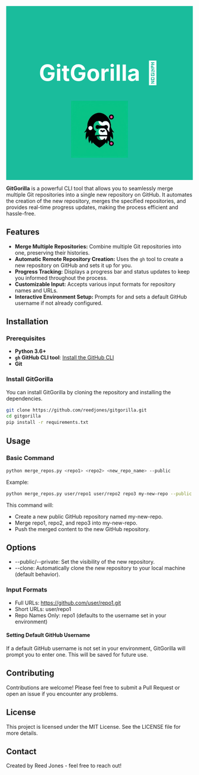 
<div class='myheader' style="padding: 60px;
  text-align: center;
  background: #1abc9c;
  color: white;
  font-size: 30px;">
  <h1>GitGorilla 🦍</h1>
<img src="/logo.jpg" alt='git gorilla logo' style=" display: block;
  margin-left: auto;
  margin-right: auto;
  width: 40%;"/>
</div>

**GitGorilla** is a powerful CLI tool that allows you to seamlessly merge multiple Git repositories into a single new repository on GitHub. It automates the creation of the new repository, merges the specified repositories, and provides real-time progress updates, making the process efficient and hassle-free.

## Features

- **Merge Multiple Repositories:** Combine multiple Git repositories into one, preserving their histories.
- **Automatic Remote Repository Creation:** Uses the `gh` tool to create a new repository on GitHub and sets it up for you.
- **Progress Tracking:** Displays a progress bar and status updates to keep you informed throughout the process.
- **Customizable Input:** Accepts various input formats for repository names and URLs.
- **Interactive Environment Setup:** Prompts for and sets a default GitHub username if not already configured.

## Installation

### Prerequisites

- **Python 3.6+**
- **`gh` GitHub CLI tool**: [Install the GitHub CLI](https://cli.github.com/)
- **Git**

### Install GitGorilla

You can install GitGorilla by cloning the repository and installing the dependencies.

```bash
git clone https://github.com/reedjones/gitgorilla.git
cd gitgorilla
pip install -r requirements.txt
```

## Usage

### Basic Command

```bash
python merge_repos.py <repo1> <repo2> <new_repo_name> --public
```

Example:

```bash
python merge_repos.py user/repo1 user/repo2 repo3 my-new-repo --public
```

This command will:

- Create a new public GitHub repository named my-new-repo.
- Merge repo1, repo2, and repo3 into my-new-repo.
- Push the merged content to the new GitHub repository.

## Options

- --public/--private: Set the visibility of the new repository.
- --clone: Automatically clone the new repository to your local machine (default behavior).

### Input Formats

- Full URLs: <https://github.com/user/repo1.git>
- Short URLs: user/repo1
- Repo Names Only: repo1 (defaults to the username set in your environment)

#### Setting Default GitHub Username

If a default GitHub username is not set in your environment, GitGorilla will prompt you to enter one. This will be saved for future use.

## Contributing

Contributions are welcome! Please feel free to submit a Pull Request or open an issue if you encounter any problems.

## License

This project is licensed under the MIT License. See the LICENSE file for more details.

## Contact

Created by Reed Jones - feel free to reach out!
